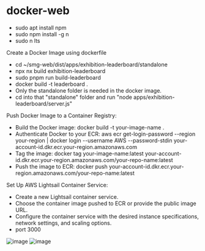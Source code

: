 # docker-web

- sudo apt install npm
- sudo npm install -g n
- sudo n lts
  


Create a Docker Image using dockerfile 

- cd ~/smg-web/dist/apps/exhibition-leaderboard/standalone
- npx nx build exhibition-leaderboard
- sudo pnpm run build-leaderboard
- docker build -t leaderboard .
- Only the standalone folder is needed in the docker image.
- cd into that "standalone" folder and run "node apps/exhibition-leaderboard/server.js"

Push Docker Image to a Container Registry:
- Build the Docker image: docker build -t your-image-name .
- Authenticate Docker to your ECR: aws ecr get-login-password --region your-region | docker login --username AWS --password-stdin your-account-id.dkr.ecr.your-region.amazonaws.com
- Tag the image: docker tag your-image-name:latest your-account-id.dkr.ecr.your-region.amazonaws.com/your-repo-name:latest
- Push the image to ECR: docker push your-account-id.dkr.ecr.your-region.amazonaws.com/your-repo-name:latest

Set Up AWS Lightsail Container Service:
- Create a new Lightsail container service.
- Choose the container image pushed to ECR or provide the public image URL.
- Configure the container service with the desired instance specifications, network settings, and scaling options.
- port 3000

![image](https://github.com/ASalad42/docker-web/assets/104793540/c7258645-1745-4b84-bbfc-0da224886829)
![image](https://github.com/ASalad42/docker-web/assets/104793540/ba9205f9-e438-4a43-9623-2b8c388bbb6f)


